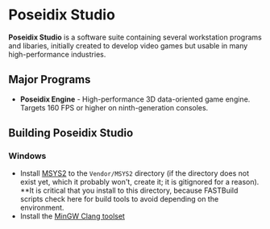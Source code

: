 # Poseidix Studio

**Poseidix Studio** is a software suite containing several workstation programs and libaries, initially created to develop video games but usable in many high-performance industries.

## Major Programs
- **Poseidix Engine** - High-performance 3D data-oriented game engine. Targets 160 FPS or higher on ninth-generation consoles.

## Building Poseidix Studio

### Windows
- Install [MSYS2](https://www.msys2.org/) to the `Vendor/MSYS2` directory (if the directory does not exist yet, which it probably won't, create it; it is gitignored for a reason). **It is critical that you install to this directory,
because FASTBuild scripts check here for build tools to avoid depending on the environment.
- Install the [MinGW Clang toolset](https://packages.msys2.org/base/mingw-w64-clang)
